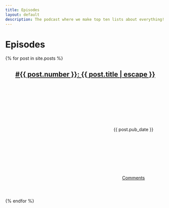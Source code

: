 ```yaml
---
title: Episodes
layout: default
description: The podcast where we make top ten lists about everything!
---
```

# Episodes

{% for post in site.posts %}
<article>
    <header>
        <h2 class="post-title"><a href="/{{ post.url }}">#{{ post.number }}: {{ post.title | escape }}</a></h2>
        <span class="post-date">
            <svg class="icon icon-calendar"><use xlink:href="#icon-calendar"></use></svg>
            {{ post.pub_date }}
        </span>
        <span class="post-comments">
            <svg class="icon icon-bubble"><use xlink:href="#icon-bubble"></use></svg>
            <a href="/{{ post.url }}#disqus_thread">Comments</a>
        </span>
    </header>
</article>
{% endfor %}